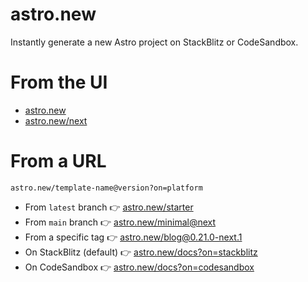 # astro.new

Instantly generate a new Astro project on StackBlitz or CodeSandbox.

# From the UI

- [astro.new](https://astro.new)
- [astro.new/next](https://astro.new/next)

# From a URL

`astro.new/template-name@version?on=platform`

- From `latest` branch 👉 [astro.new/starter](https://astro.new/starter)
- From `main` branch 👉 [astro.new/minimal@next](https://astro.new/minimal@next)
- From a specific tag 👉 [astro.new/blog@0.21.0-next.1](https://astro.new/blog@0.21.0-next.1)
- On StackBlitz (default) 👉 [astro.new/docs?on=stackblitz](https://astro.new/docs?on=stackblitz)
- On CodeSandbox 👉 [astro.new/docs?on=codesandbox](https://astro.new/docs?on=codesandbox)

